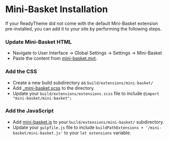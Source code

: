 # Mini-Basket Installation

If your ReadyTheme did not come with the default Mini-Basket extension pre-installed, you can add it to your site by performing the following steps.

### Update Mini-Basket HTML
- Navigate to User Interface -> Global Settings -> Settings -> Mini-Basket
- Paste the content from [mini-basket.mvt](mini-basket.mvt).


### Add the CSS
- Create a new build subdirectory as `build/extensions/mini-basket/`
- Add [_mini-basket.scss](_mini-basket.scss) to the directory.
- Update your `build/extensions/extensions.scss` file to include `@import "mini-basket/mini-basket";`


### Add the JavaScript
- Add [mini-basket.js](mini-basket.js) to your `build/extensions/mini-basket/` subdirectory.
- Update your `gulpfile.js` file to include `buildPathExtensions + '/mini-basket/mini-basket.js'` to your `let extensions` variable.
